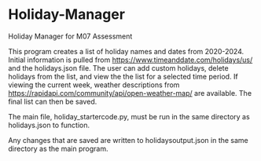 # Holiday-Manager
Holiday Manager for M07 Assessment

This program creates a list of holiday names and dates from 2020-2024. Initial information is pulled from https://www.timeanddate.com/holidays/us/ and the holidays.json file. The user can add custom holidays, delete holidays from the list, and view the the list for a selected time period. If viewing the current week, weather descriptions from https://rapidapi.com/community/api/open-weather-map/ are available. The final list can then be saved.

The main file, holiday_startercode.py, must be run in the same directory as holidays.json to function.

Any changes that are saved are written to holidaysoutput.json in the same directory as the main program.
